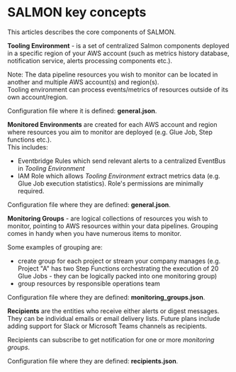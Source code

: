 # SALMON key concepts

This articles describes the core components of SALMON.

**Tooling Environment** - is a set of centralized Salmon components deployed in a specific region of your AWS account (such as metrics history database, notification service, alerts processing components etc.).  

Note: The data pipeline resources you wish to monitor can be located in another and multiple AWS account(s) and region(s).  
Tooling environment can process events/metrics of resources outside of its own account/region.

Configuration file where it is defined: **general.json**.

**Monitored Environments** are created for each AWS account and region where resources you aim to monitor are deployed (e.g. Glue Job, Step functions etc.).  
This includes:
- Eventbridge Rules which send relevant alerts to a centralized EventBus in *Tooling Environment*
- IAM Role which allows *Tooling Environment* extract metrics data (e.g. Glue Job execution statistics). Role's permissions are minimally required.

Configuration file where they are defined: **general.json**.

**Monitoring Groups** - are logical collections of resources you wish to monitor, pointing to AWS resources within your data pipelines. Grouping comes in handy when you have numerous items to monitor.

Some examples of grouping are:
- create group for each project or stream your company manages (e.g. Project "A" has two Step Functions orchestrating the execution of 20 Glue Jobs - they can be logically packed into one monitoring group)
- group resources by responsible operations team

Configuration file where they are defined: **monitoring_groups.json**.

**Recipients** are the entities who receive either alerts or digest messages.
They can be individual emails or email delivery lists. Future plans include adding support for Slack or Microsoft Teams channels as recipients.

Recipients can subscribe to get notification for one or more *monitoring groups*.

Configuration file where they are defined: **recipients.json**.
